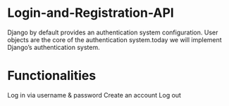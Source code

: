 # Login-and-Registration-API
Django by default provides an authentication system configuration. User objects are the core of the authentication system.today we will implement Django’s authentication system.
# Functionalities
Log in
via username & password
Create an account
Log out
